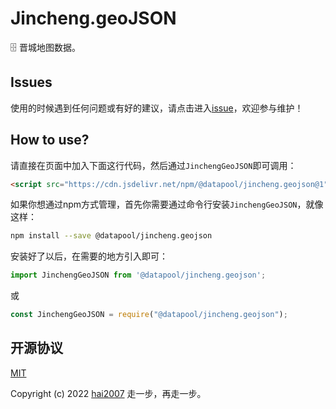 # Jincheng.geoJSON
🗄️ 晋城地图数据。

## Issues
使用的时候遇到任何问题或有好的建议，请点击进入[issue](https://github.com/hai2007/datapool/issues)，欢迎参与维护！

## How to use?

请直接在页面中加入下面这行代码，然后通过```JinchengGeoJSON```即可调用：

```html
<script src="https://cdn.jsdelivr.net/npm/@datapool/jincheng.geojson@1"></script>
```

如果你想通过npm方式管理，首先你需要通过命令行安装``````JinchengGeoJSON``````，就像这样：

```bash
npm install --save @datapool/jincheng.geojson
```

安装好了以后，在需要的地方引入即可：

```js
import JinchengGeoJSON from '@datapool/jincheng.geojson';
```

或

```js
const JinchengGeoJSON = require("@datapool/jincheng.geojson");
```

开源协议
---------------------------------------
[MIT](https://github.com/hai2007/datapool/blob/master/LICENSE)

Copyright (c) 2022 [hai2007](https://hai2007.gitee.io/sweethome/) 走一步，再走一步。
